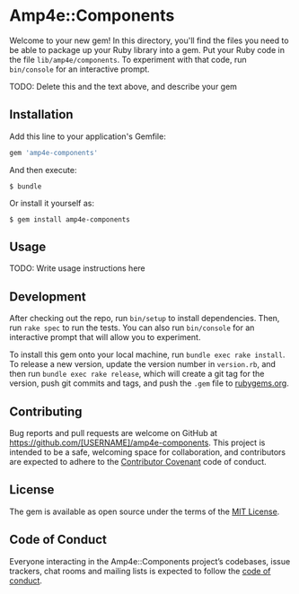 # Amp4e::Components

Welcome to your new gem! In this directory, you'll find the files you need to be able to package up your Ruby library into a gem. Put your Ruby code in the file `lib/amp4e/components`. To experiment with that code, run `bin/console` for an interactive prompt.

TODO: Delete this and the text above, and describe your gem

## Installation

Add this line to your application's Gemfile:

```ruby
gem 'amp4e-components'
```

And then execute:

    $ bundle

Or install it yourself as:

    $ gem install amp4e-components

## Usage

TODO: Write usage instructions here

## Development

After checking out the repo, run `bin/setup` to install dependencies. Then, run `rake spec` to run the tests. You can also run `bin/console` for an interactive prompt that will allow you to experiment.

To install this gem onto your local machine, run `bundle exec rake install`. To release a new version, update the version number in `version.rb`, and then run `bundle exec rake release`, which will create a git tag for the version, push git commits and tags, and push the `.gem` file to [rubygems.org](https://rubygems.org).

## Contributing

Bug reports and pull requests are welcome on GitHub at https://github.com/[USERNAME]/amp4e-components. This project is intended to be a safe, welcoming space for collaboration, and contributors are expected to adhere to the [Contributor Covenant](http://contributor-covenant.org) code of conduct.

## License

The gem is available as open source under the terms of the [MIT License](http://opensource.org/licenses/MIT).

## Code of Conduct

Everyone interacting in the Amp4e::Components project’s codebases, issue trackers, chat rooms and mailing lists is expected to follow the [code of conduct](https://github.com/[USERNAME]/amp4e-components/blob/master/CODE_OF_CONDUCT.md).
